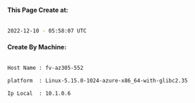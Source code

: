 
   
#### This Page Create at:

```bash

2022-12-10 - 05:58:07 UTC

```

#### Create By Machine:

```bash

Host Name : fv-az305-552

platform  : Linux-5.15.0-1024-azure-x86_64-with-glibc2.35

Ip Local  : 10.1.0.6

```

